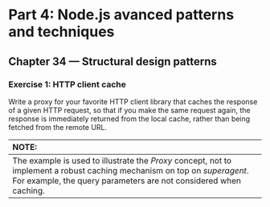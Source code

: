 # Part 4: Node.js avanced patterns and techniques
## Chapter 34 &mdash; Structural design patterns
### Exercise 1: HTTP client cache
Write a proxy for your favorite HTTP client library that caches the response of a given HTTP request, so that if you make the same request again, the response is immediately returned from the local cache, rather than being fetched from the remote URL.

| NOTE: |
| :---- |
| The example is used to illustrate the *Proxy* concept, not to implement a robust caching mechanism on top on *superagent*. For example, the query parameters are not considered when caching. |
